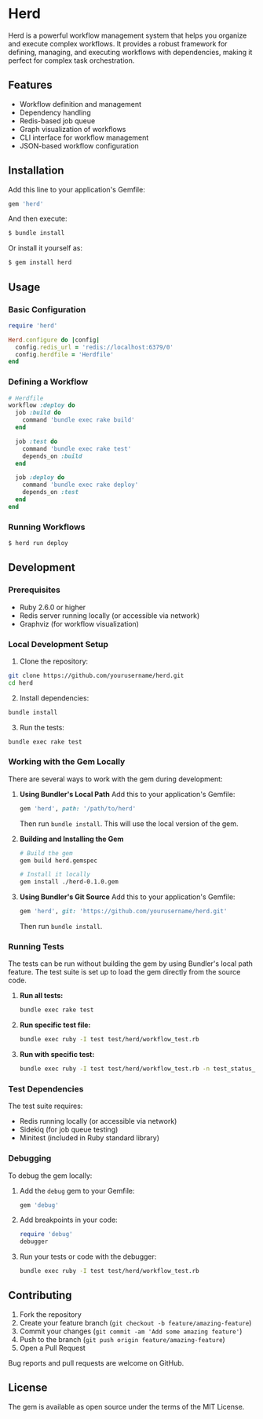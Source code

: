 # Herd

Herd is a powerful workflow management system that helps you organize and execute complex workflows. It provides a robust framework for defining, managing, and executing workflows with dependencies, making it perfect for complex task orchestration.

## Features

- Workflow definition and management
- Dependency handling
- Redis-based job queue
- Graph visualization of workflows
- CLI interface for workflow management
- JSON-based workflow configuration

## Installation

Add this line to your application's Gemfile:

```ruby
gem 'herd'
```

And then execute:

```bash
$ bundle install
```

Or install it yourself as:

```bash
$ gem install herd
```

## Usage

### Basic Configuration

```ruby
require 'herd'

Herd.configure do |config|
  config.redis_url = 'redis://localhost:6379/0'
  config.herdfile = 'Herdfile'
end
```

### Defining a Workflow

```ruby
# Herdfile
workflow :deploy do
  job :build do
    command 'bundle exec rake build'
  end

  job :test do
    command 'bundle exec rake test'
    depends_on :build
  end

  job :deploy do
    command 'bundle exec rake deploy'
    depends_on :test
  end
end
```

### Running Workflows

```bash
$ herd run deploy
```

## Development

### Prerequisites

- Ruby 2.6.0 or higher
- Redis server running locally (or accessible via network)
- Graphviz (for workflow visualization)

### Local Development Setup

1. Clone the repository:
```bash
git clone https://github.com/yourusername/herd.git
cd herd
```

2. Install dependencies:
```bash
bundle install
```

3. Run the tests:
```bash
bundle exec rake test
```

### Working with the Gem Locally

There are several ways to work with the gem during development:

1. **Using Bundler's Local Path**
   Add this to your application's Gemfile:
   ```ruby
   gem 'herd', path: '/path/to/herd'
   ```
   Then run `bundle install`. This will use the local version of the gem.

2. **Building and Installing the Gem**
   ```bash
   # Build the gem
   gem build herd.gemspec
   
   # Install it locally
   gem install ./herd-0.1.0.gem
   ```

3. **Using Bundler's Git Source**
   Add this to your application's Gemfile:
   ```ruby
   gem 'herd', git: 'https://github.com/yourusername/herd.git'
   ```
   Then run `bundle install`.

### Running Tests

The tests can be run without building the gem by using Bundler's local path feature. The test suite is set up to load the gem directly from the source code.

1. **Run all tests:**
   ```bash
   bundle exec rake test
   ```

2. **Run specific test file:**
   ```bash
   bundle exec ruby -I test test/herd/workflow_test.rb
   ```

3. **Run with specific test:**
   ```bash
   bundle exec ruby -I test test/herd/workflow_test.rb -n test_status_returns_failed_when_failed
   ```

### Test Dependencies

The test suite requires:
- Redis running locally (or accessible via network)
- Sidekiq (for job queue testing)
- Minitest (included in Ruby standard library)

### Debugging

To debug the gem locally:

1. Add the `debug` gem to your Gemfile:
   ```ruby
   gem 'debug'
   ```

2. Add breakpoints in your code:
   ```ruby
   require 'debug'
   debugger
   ```

3. Run your tests or code with the debugger:
   ```bash
   bundle exec ruby -I test test/herd/workflow_test.rb
   ```

## Contributing

1. Fork the repository
2. Create your feature branch (`git checkout -b feature/amazing-feature`)
3. Commit your changes (`git commit -am 'Add some amazing feature'`)
4. Push to the branch (`git push origin feature/amazing-feature`)
5. Open a Pull Request

Bug reports and pull requests are welcome on GitHub.

## License

The gem is available as open source under the terms of the MIT License.
